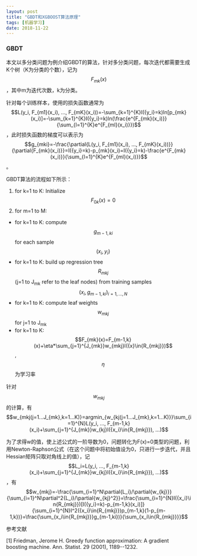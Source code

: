 ```yaml
---
layout: post
title: "GBDT和XGBOOST算法原理"
tags: [机器学习]
date: 2018-11-22
---
```


### GBDT

本文以多分类问题为例介绍GBDT的算法，针对多分类问题，每次迭代都需要生成K个树（K为分类的个数），记为$$F_{mk}(x)$$，其中m为迭代次数，k为分类。

针对每个训练样本，使用的损失函数通常为$$L(y_i, F_{m1}(x_i), ..., F_{mK}(x_i))=-\sum_{k=1}^{K}I({y_i}=k)ln[p_{mk}(x_i)]=-\sum_{k=1}^{K}I({y_i}=k)ln(\frac{e^{F_{mk}(x_i)}}{\sum_{l=1}^{K}e^{F_{ml}(x_i)}})$$，此时损失函数的梯度可以表示为$$g_{mki}=-\frac{\partial{L(y_i, F_{m1}(x_i), ..., F_{mK}(x_i))}}{\partial{F_{mk}(x_i)}}=I({y_i}=k)-p_{mk}(x_i)=I({y_i}=k)-\frac{e^{F_{mk}(x_i)}}{\sum_{l=1}^{K}e^{F_{ml}(x_i)}}$$。

GBDT算法的流程如下所示：
1. for k=1 to K: Initialize $$F_{0k}(x)=0$$
2. for m=1 to M:
  + for k=1 to K: compute $$g_{m-1,ki}$$ for each sample $$(x_i, y_i)$$
  + for k=1 to K: build up regression tree $$R_{mkj}$$(j=1 to J<sub>mk</sub> refer to the leaf nodes) from training samples $$(x_i, g_{m-1,ki})_{i=1,...,N}$$
  + for k=1 to K: compute leaf weights $$w_{mkj}$$ for j=1 to J<sub>mk</sub>
  + for k=1 to K: $$F_{mk}(x)=F_{m-1,k}(x)+\eta*\sum_{j=1}^{J_{mk}}w_{mkj}I({x}\in{R_{mkj}})$$, $$\eta$$为学习率

针对$$w_{mkj}$$的计算，有$$w_{mkj(j=1...J_{mk},k=1...K)}=argmin_{w_{kj(j=1...J_{mk},k=1...K)}}\sum_{i=1}^{N}L(y_i, ...,   F_{m-1,k}(x_i)+\sum_{j=1}^{J_{mk}}w_{kj}I({x_i}\in{R_{mkj}}), ...)$$

为了求得w的值，使上述公式的一阶导数为0，问题转化为F(x)=0类型的问题，利用Newton-Raphson公式（在这个问题中将初始值设为0，只进行一步迭代，并且Hessian矩阵只取对角线上的值），记$$L_i=L(y_i, ...,   F_{m-1,k}(x_i)+\sum_{j=1}^{J_{mk}}w_{kj}I({x_i}\in{R_{mkj}}), ...)$$，有$$w_{mkj}=-\frac{\sum_{i=1}^N\partial{L_i}/\partial{w_{kj}}}{\sum_{i=1}^N\partial^2{L_i}/\partial{w_{kj}^2}}=\frac{\sum_{i=1}^{N}I({x_i}\in{R_{mkj}})[I({y_i}=k)-p_{m-1,k}(x_i)]}{\sum_{i=1}^{N}I^2({x_i}\in{R_{mkj}})p_{m-1,k}(1-p_{m-1,k})}=\frac{\sum_{x_i\in{R_{mkj}}}g_{m-1,ki})}{\sum_{x_i\in{R_{mkj}}}}$$

参考文献

[1] Friedman, Jerome H. Greedy function approximation: A gradient boosting machine. Ann. Statist. 29 (2001), 1189--1232.
